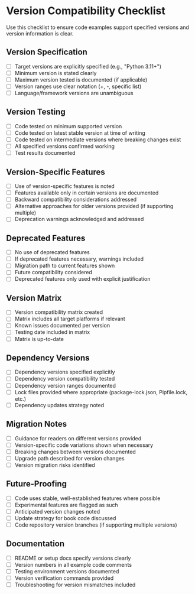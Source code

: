 # Version Compatibility Checklist

Use this checklist to ensure code examples support specified versions and version information is clear.

## Version Specification

- [ ] Target versions are explicitly specified (e.g., "Python 3.11+")
- [ ] Minimum version is stated clearly
- [ ] Maximum version tested is documented (if applicable)
- [ ] Version ranges use clear notation (+, -, specific list)
- [ ] Language/framework versions are unambiguous

## Version Testing

- [ ] Code tested on minimum supported version
- [ ] Code tested on latest stable version at time of writing
- [ ] Code tested on intermediate versions where breaking changes exist
- [ ] All specified versions confirmed working
- [ ] Test results documented

## Version-Specific Features

- [ ] Use of version-specific features is noted
- [ ] Features available only in certain versions are documented
- [ ] Backward compatibility considerations addressed
- [ ] Alternative approaches for older versions provided (if supporting multiple)
- [ ] Deprecation warnings acknowledged and addressed

## Deprecated Features

- [ ] No use of deprecated features
- [ ] If deprecated features necessary, warnings included
- [ ] Migration path to current features shown
- [ ] Future compatibility considered
- [ ] Deprecated features only used with explicit justification

## Version Matrix

- [ ] Version compatibility matrix created
- [ ] Matrix includes all target platforms if relevant
- [ ] Known issues documented per version
- [ ] Testing date included in matrix
- [ ] Matrix is up-to-date

## Dependency Versions

- [ ] Dependency versions specified explicitly
- [ ] Dependency version compatibility tested
- [ ] Dependency version ranges documented
- [ ] Lock files provided where appropriate (package-lock.json, Pipfile.lock, etc.)
- [ ] Dependency updates strategy noted

## Migration Notes

- [ ] Guidance for readers on different versions provided
- [ ] Version-specific code variations shown when necessary
- [ ] Breaking changes between versions documented
- [ ] Upgrade path described for version changes
- [ ] Version migration risks identified

## Future-Proofing

- [ ] Code uses stable, well-established features where possible
- [ ] Experimental features are flagged as such
- [ ] Anticipated version changes noted
- [ ] Update strategy for book code discussed
- [ ] Code repository version branches (if supporting multiple versions)

## Documentation

- [ ] README or setup docs specify versions clearly
- [ ] Version numbers in all example code comments
- [ ] Testing environment versions documented
- [ ] Version verification commands provided
- [ ] Troubleshooting for version mismatches included
